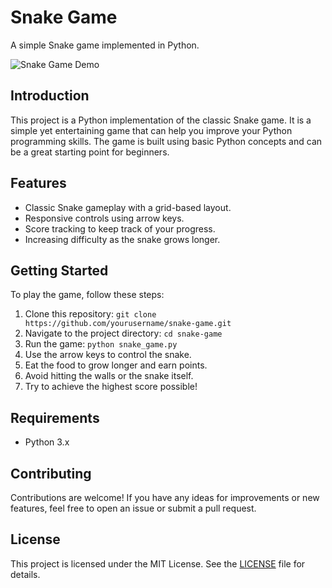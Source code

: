 # Snake Game

A simple Snake game implemented in Python.

![Snake Game Demo](demo.gif)

## Introduction
This project is a Python implementation of the classic Snake game. It is a simple yet entertaining game that can help you improve your Python programming skills. The game is built using basic Python concepts and can be a great starting point for beginners.

## Features
- Classic Snake gameplay with a grid-based layout.
- Responsive controls using arrow keys.
- Score tracking to keep track of your progress.
- Increasing difficulty as the snake grows longer.

## Getting Started
To play the game, follow these steps:
1. Clone this repository: `git clone https://github.com/yourusername/snake-game.git`
2. Navigate to the project directory: `cd snake-game`
3. Run the game: `python snake_game.py`
4. Use the arrow keys to control the snake.
5. Eat the food to grow longer and earn points.
6. Avoid hitting the walls or the snake itself.
7. Try to achieve the highest score possible!

## Requirements
- Python 3.x

## Contributing
Contributions are welcome! If you have any ideas for improvements or new features, feel free to open an issue or submit a pull request.

## License
This project is licensed under the MIT License. See the [LICENSE](LICENSE) file for details.

